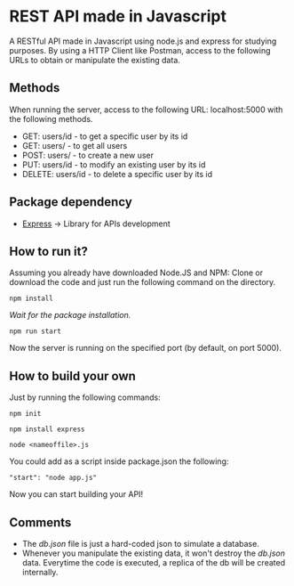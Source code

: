 # REST API made in Javascript

A RESTful API made in Javascript using node.js and express for studying purposes. 
By using a HTTP Client like Postman, access to the following URLs to obtain or manipulate the existing data.

## Methods 
When running the server, access to the following URL: localhost:5000 with the following methods.
- GET: users/id - to get a specific user by its id
- GET: users/ - to get all users
- POST: users/ - to create a new user
- PUT: users/id - to modify an existing user by its id
- DELETE: users/id - to delete a specific user by its id

## Package dependency

- [Express](https://expressjs.com/es/) →  Library for APIs development

## How to run it?

Assuming you already have downloaded Node.JS and NPM: Clone or download the code and just run the following command on the directory.

`npm install`

_Wait for the package installation._

`npm run start`

Now the server is running on the specified port (by default, on port 5000).

## How to build your own

Just by running the following commands:

`npm init`

`npm install express`

`node <nameoffile>.js`

You could add as a script inside package.json the following:

`"start": "node app.js"`

Now you can start building your API!

## Comments

- The _db.json_ file is just a hard-coded json to simulate a database.
- Whenever you manipulate the existing data, it won't destroy the _db.json_ data. Everytime the code is executed, a replica of the db will be created internally.

